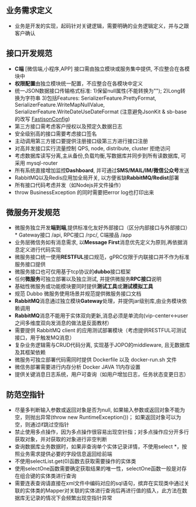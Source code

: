 ## 业务需求定义
* 业务是开发的实现，起码针对关键逻辑，需要明确的业务逻辑定义，并与之跟客户确认

## 接口开发规范
* **C端** [微信端,小程序,APP] 接口需由独立模块或服务集中提供, 不应整合在各模块中
* **权限配置**由独立模块统一配置，不应整合在各模块中定义
* 统一JSON数据接口传输格式标准: 1)保留null属性(不能转换为""); 2)Long转换为字符串 3)包括Features: SerializerFeature.PrettyFormat, SerializerFeature.WriteMapNullValue, SerializerFeature.WriteDateUseDateFormat (注意避免JsonKit & sb-base的改写 [FastjsonConfig](http://120.79.49.72:8082/job/sb-base-build/ws/src/main/java/com/jfeat/am/config/FastjsonConfig.java))
* 第三方接口需考虑客户授权以及预定久数据日志
* 安全级别高的接口需要考虑接口签名
* 主动调用第三方接口要提供注册接口级第三方进行接口注册
* 对高并发接口实行流量控制 QPS, node, distribute, cluster 拒绝访问
* 考虑数据库读写分离,主从备份,负载均衡,写数据库并同步到所有读数据库, 可采用 mysql-router
* 所有系统直接增加监控**Dashboard**, 并可通过**SMS/MAIL/IM/微信公众号**发送
* RabbitMQ以及Redis应用加全局开关, 以方便省缺**RabbitMQ/Redist**部署
* 所有接口代码考虑并发（如Nodejs并文件操作）
* throw BusinessException 的同时需要把error log也打印出来

## 微服务开发规范
* 微服务独立开发**端到端**,提供标准化友好外部接口（区分内部接口与外部接口）* Gateway接口 /api, RPC接口 /rpc/, C端接品 /app
* 业务层微信务如有消息需求, 以**Message First**消息优先定义为原则,再依据消息定义进行代码实现
* 微服务接口统一使用**RESTFUL**接口规范，gPRC仅限于内联接口并不作为标准服务接口提供
* 微服务接口也可仅用基于tcp协议的**dubbo**接口框架
* 任何**微服务**可独立部署以及独立测试, 并提供微服务**RPC接口**说明
* 基础性微服务或功能模块要同时提供**测试工具**或**测试模拟工具**
* 规范 Dubbo 微服务使用场景并规范提供微服务接口文档
* **RabbitMQ**消息通过独立模块**Gateway**处理，并提供jar级别库,由业务模块依赖调用
* **RabbitMQ**消息不能用于实体双向更新,消息必须是单流向(vip-center<->user之间多维度双向发消息的做法是反面教材）
* 需要提供 RabbitMQ client 的应用测试部署模块（考虑提供RESTFUL可测试接口，用于触发MQ消息）
* 复杂业务逻辑需与CRUD代码分离, 实现基于JOPO的middleware, 且无数据库及其框架依赖
* 微服务可独立部署代码需同时提供 Dockerfile 以及 docker-run.sh 文件
* 微信务部署需要进行内存分析 Docker JAVA 11内存设置 
* 提供关键消息日志系统，用户可查询（如用户增加日志，任务状态变更日志）

## 防范空指针
*	尽量多判断输入参数或返回对象是否为null, 如果输入参数或返回对象不能为空，则抛出异常(throw new RuntimeException())；
  如果返回对象可以为空，则通过if跳过空指针
*	禁止使用多点操作，因为多点操作很容易出现空针指；对多点操作应分开多行获取对象，并对获取的对象进行非空判断
*	查询数据库业务数据时，如果非查询单个实体记录详情，不使用select \*，按照业务需求提供必要的字段信息返回给前端
* 不使用selectList.get(0)函数去获取需要操作的实体类
* 使用selectOne函数需要确定获取结果的唯一性，selectOne函数一般是对存在组合键的实体类进行查询
* 需要连表查询请直接在xml文件中编码对应的sql语句，摈弃在实现类中通过关联的实体类的Mapper对关联的实体进行查询后再进行值的插入，此方法在数据库无记录的情况下会频繁出现空指针异常
